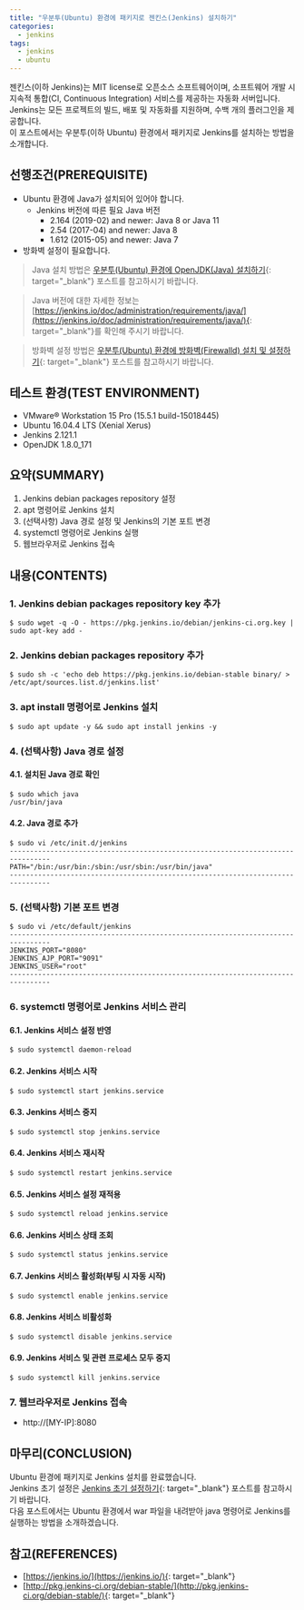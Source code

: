 ```yaml
---
title: "우분투(Ubuntu) 환경에 패키지로 젠킨스(Jenkins) 설치하기"
categories: 
  - jenkins
tags: 
  - jenkins
  - ubuntu
---
```



젠킨스(이하 Jenkins)는 MIT license로 오픈소스 소프트웨어이며, 소프트웨어 개발 시 지속적 통합(CI, Continuous Integration) 서비스를 제공하는 자동화 서버입니다. <br />
Jenkins는 모든 프로젝트의 빌드, 배포 및 자동화를 지원하며, 수백 개의 플러그인을 제공합니다. <br />
이 포스트에서는 우분투(이하 Ubuntu) 환경에서 패키지로 Jenkins를 설치하는 방법을 소개합니다.


## 선행조건(PREREQUISITE)
- Ubuntu 환경에 Java가 설치되어 있어야 합니다.
    - Jenkins 버전에 따른 필요 Java 버전
        - 2.164 (2019-02) and newer: Java 8 or Java 11
        - 2.54 (2017-04) and newer: Java 8
        - 1.612 (2015-05) and newer: Java 7
- 방화벽 설정이 필요합니다.

> Java 설치 방법은 [우분투(Ubuntu) 환경에 OpenJDK(Java) 설치하기](https://lindarex.github.io/ubuntu/ubuntu-openjdk-installation/){: target="_blank"} 포스트를 참고하시기 바랍니다.

> Java 버전에 대한 자세한 정보는 [https://jenkins.io/doc/administration/requirements/java/](https://jenkins.io/doc/administration/requirements/java/){: target="_blank"}를 확인해 주시기 바랍니다.

> 방화벽 설정 방법은 [우분투(Ubuntu) 환경에 방화벽(Firewalld) 설치 및 설정하기](https://lindarex.github.io/ubuntu/ubuntu-firewalld-installation/){: target="_blank"} 포스트를 참고하시기 바랍니다.


## 테스트 환경(TEST ENVIRONMENT)
- VMware® Workstation 15 Pro (15.5.1 build-15018445)
- Ubuntu 16.04.4 LTS (Xenial Xerus)
- Jenkins 2.121.1
- OpenJDK 1.8.0_171


## 요약(SUMMARY)
1. Jenkins debian packages repository 설정
2. apt 명령어로 Jenkins 설치
3. (선택사항) Java 경로 설정 및 Jenkins의 기본 포트 변경
4. systemctl 명령어로 Jenkins 실행
5. 웹브라우저로 Jenkins 접속


## 내용(CONTENTS)
### 1. Jenkins debian packages repository key 추가
```shell
$ sudo wget -q -O - https://pkg.jenkins.io/debian/jenkins-ci.org.key | sudo apt-key add -
```

### 2. Jenkins debian packages repository 추가
```shell
$ sudo sh -c 'echo deb https://pkg.jenkins.io/debian-stable binary/ > /etc/apt/sources.list.d/jenkins.list'  
```

### 3. apt install 명령어로 Jenkins 설치
```shell
$ sudo apt update -y && sudo apt install jenkins -y  
```

### 4. (선택사항) Java 경로 설정
#### 4.1. 설치된 Java 경로 확인
```shell
$ sudo which java
/usr/bin/java
```

#### 4.2. Java 경로 추가
```shell
$ sudo vi /etc/init.d/jenkins
--------------------------------------------------------------------------------
PATH="/bin:/usr/bin:/sbin:/usr/sbin:/usr/bin/java" 
--------------------------------------------------------------------------------
```

### 5. (선택사항) 기본 포트 변경
```shell
$ sudo vi /etc/default/jenkins  
--------------------------------------------------------------------------------
JENKINS_PORT="8080"  
JENKINS_AJP_PORT="9091"  
JENKINS_USER="root"  
--------------------------------------------------------------------------------
```

### 6. systemctl 명령어로 Jenkins 서비스 관리
#### 6.1. Jenkins 서비스 설정 반영
```shell
$ sudo systemctl daemon-reload
```

#### 6.2. Jenkins 서비스 시작
```shell
$ sudo systemctl start jenkins.service
```

#### 6.3. Jenkins 서비스 중지
```shell
$ sudo systemctl stop jenkins.service
```

#### 6.4. Jenkins 서비스 재시작
```shell
$ sudo systemctl restart jenkins.service
```

#### 6.5. Jenkins 서비스 설정 재적용
```shell
$ sudo systemctl reload jenkins.service
```

#### 6.6. Jenkins 서비스 상태 조회
```shell
$ sudo systemctl status jenkins.service
```

#### 6.7. Jenkins 서비스 활성화(부팅 시 자동 시작)
```shell
$ sudo systemctl enable jenkins.service
```

#### 6.8. Jenkins 서비스 비활성화
```shell
$ sudo systemctl disable jenkins.service
```

#### 6.9. Jenkins 서비스 및 관련 프로세스 모두 중지
```shell
$ sudo systemctl kill jenkins.service
```

### 7. 웹브라우저로 Jenkins 접속
- http://[MY-IP]:8080


## 마무리(CONCLUSION)
Ubuntu 환경에 패키지로 Jenkins 설치를 완료했습니다. <br />
Jenkins 초기 설정은 [Jenkins 초기 설정하기](https://lindarex.github.io/jenkins/jenkins-initial-setting/){: target="_blank"} 포스트를 참고하시기 바랍니다. <br />
다음 포스트에서는 Ubuntu 환경에서 war 파일을 내려받아 java 명령어로 Jenkins를 실행하는 방법을 소개하겠습니다.


## 참고(REFERENCES)
- [https://jenkins.io/](https://jenkins.io/){: target="_blank"}
- [http://pkg.jenkins-ci.org/debian-stable/](http://pkg.jenkins-ci.org/debian-stable/){: target="_blank"}
